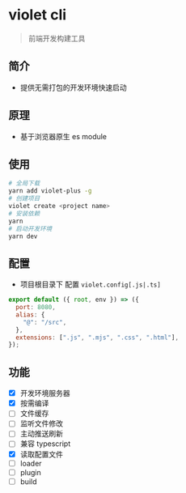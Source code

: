 # violet cli

> 前端开发构建工具

## 简介

- 提供无需打包的开发环境快速启动

## 原理

- 基于浏览器原生 es module

## 使用

```bash
# 全局下载
yarn add violet-plus -g
# 创建项目
violet create <project name>
# 安装依赖
yarn
# 启动开发环境
yarn dev
```

## 配置

- 项目根目录下 配置 `violet.config[.js|.ts]`

```js
export default ({ root, env }) => ({
  port: 8080,
  alias: {
    "@": "/src",
  },
  extensions: [".js", ".mjs", ".css", ".html"],
});
```

## 功能

- [x] 开发环境服务器
- [x] 按需编译
- [ ] 文件缓存
- [ ] 监听文件修改
- [ ] 主动推送刷新
- [ ] 兼容 typescript
- [x] 读取配置文件
- [ ] loader
- [ ] plugin
- [ ] build
